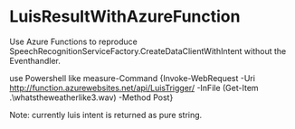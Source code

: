 # LuisResultWithAzureFunction

Use Azure Functions to reproduce SpeechRecognitionServiceFactory.CreateDataClientWithIntent  without the Eventhandler.


use Powershell like 
measure-Command {Invoke-WebRequest -Uri http://function.azurewebsites.net/api/LuisTrigger/ -InFile (Get-Item .\whatstheweatherlike3.wav) -Method Post}

Note: currently luis intent is returned as pure string.
